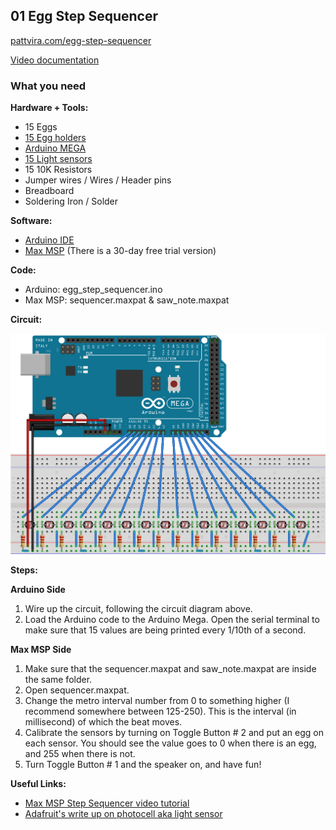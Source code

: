 ## 01 Egg Step Sequencer
[pattvira.com/egg-step-sequencer](http://pattvira.com/egg-step-sequencer)

[Video documentation](https://youtu.be/S56EhI_bLjc)

### What you need

**Hardware + Tools:**

- 15 Eggs 
- [15 Egg holders](http://www.ikea.com/us/en/catalog/products/00190689/) 
- [Arduino MEGA](https://www.arduino.cc/en/Main/ArduinoBoardMega2560)
- [15 Light sensors](https://www.amazon.com/SUNKEE-Sensitive-Resistor-Photoresistor-Optoresistor/dp/B00AQVYWA2)
- 15 10K Resistors
- Jumper wires / Wires / Header pins
- Breadboard
- Soldering Iron / Solder


**Software:**

- [Arduino IDE](https://www.arduino.cc/en/Main/Software)
- [Max MSP](https://cycling74.com/products/max/) (There is a 30-day free trial version)


**Code:**

- Arduino: egg_step_sequencer.ino
- Max MSP: sequencer.maxpat & saw_note.maxpat


**Circuit:**

![circuit_diagram.png](circuit_diagram.png)


**Steps:**

**Arduino Side**

1. Wire up the circuit, following the circuit diagram above.
2. Load the Arduino code to the Arduino Mega. Open the serial terminal to make sure that 15 values are being printed every 1/10th of a second.

**Max MSP Side**

1. Make sure that the sequencer.maxpat and saw_note.maxpat are inside the same folder.
2. Open sequencer.maxpat.
3. Change the metro interval number from 0 to something higher (I recommend somewhere between 125-250). This is the interval (in millisecond) of which the beat moves.
4. Calibrate the sensors by turning on Toggle Button # 2 and put an egg on each sensor. You should see the value goes to 0 when there is an egg, and 255 when there is not. 
5. Turn Toggle Button # 1 and the speaker on, and have fun!

**Useful Links:** 

- [Max MSP Step Sequencer video tutorial](https://www.youtube.com/watch?v=hYc2a1ONTck)
- [Adafruit's write up on photocell aka light sensor](https://learn.adafruit.com/photocells/using-a-photocell)
